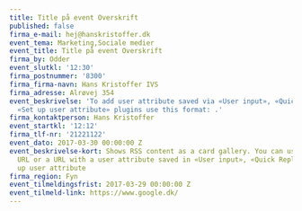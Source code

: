 ```yaml
---
title: Title på event Overskrift
published: false
firma_e-mail: hej@hanskristoffer.dk
event_tema: Marketing,Sociale medier
event_title: Title på event Overskrift
firma_by: Odder
event_slutkl: '12:30'
firma_postnummer: '8300'
firma_firma-navn: Hans Kristoffer IVS
firma_adresse: Alrøvej 354
event_beskrivelse: 'To add user attribute saved via «User input», «Quick Reply» or
  «Set up user attribute» plugins use this format: .'
firma_kontaktperson: Hans Kristoffer
event_startkl: '12:12'
firma_tlf-nr: '21221122'
event_dato: 2017-03-30 00:00:00 Z
event_beskrivelse-kort: Shows RSS content as a card gallery. You can use a static
  URL or a URL with a user attribute saved in «User input», «Quick Reply» or «Set
  up user attribute
firma_region: Fyn
event_tilmeldingsfrist: 2017-03-29 00:00:00 Z
event_tilmeld-link: https://www.google.dk/
---
```


